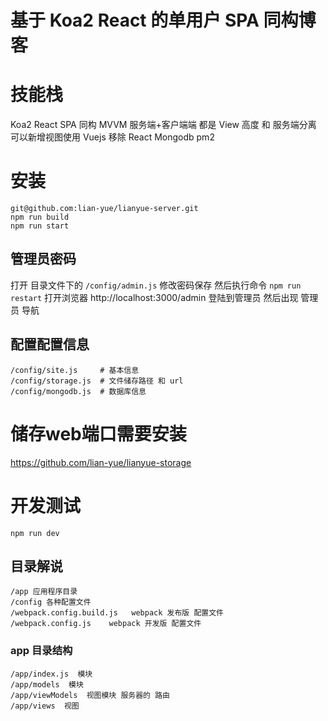 # 基于 Koa2 React 的单用户 SPA 同构博客

# 技能栈
Koa2
React
SPA
同构
MVVM 服务端+客户端端 都是
View 高度 和 服务端分离 可以新增视图使用 Vuejs  移除 React
Mongodb
pm2


# 安装
```
git@github.com:lian-yue/lianyue-server.git
npm run build
npm run start
```

## 管理员密码
打开 目录文件下的 `/config/admin.js` 修改密码保存 然后执行命令 `npm run restart`
打开浏览器 http://localhost:3000/admin 登陆到管理员 然后出现 管理员 导航

## 配置配置信息
```
/config/site.js     # 基本信息
/config/storage.js  # 文件储存路径 和 url
/config/mongodb.js  # 数据库信息
```



# 储存web端口需要安装
https://github.com/lian-yue/lianyue-storage

# 开发测试

```
npm run dev
```

## 目录解说
```
/app 应用程序目录
/config 各种配置文件
/webpack.config.build.js   webpack 发布版 配置文件
/webpack.config.js    webpack 开发版 配置文件
```

### app 目录结构
```
/app/index.js  模块
/app/models  模块
/app/viewModels  视图模块 服务器的 路由
/app/views  视图
```
